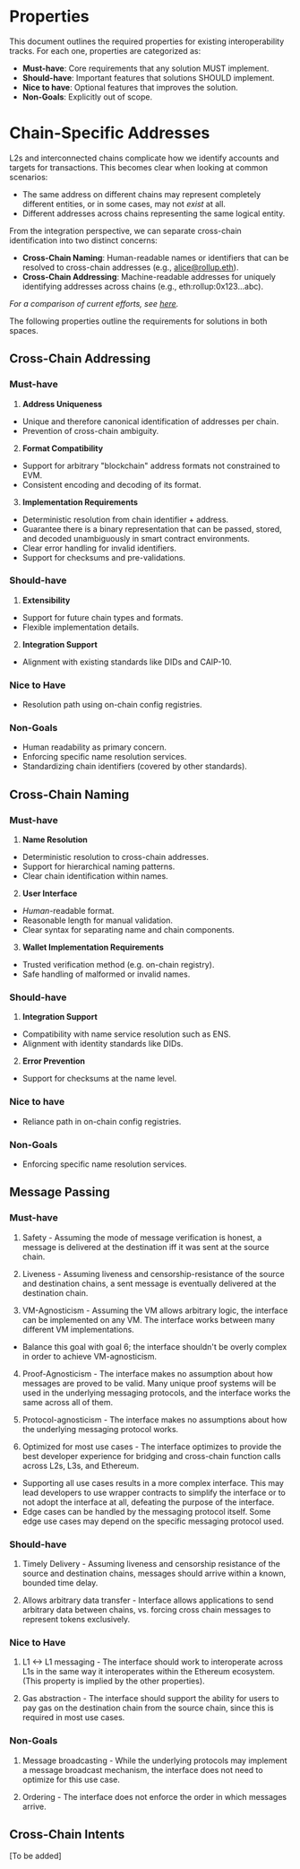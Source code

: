 # Properties

This document outlines the required properties for existing interoperability tracks. For each one, properties are categorized as:

- **Must-have**: Core requirements that any solution MUST implement.
- **Should-have**: Important features that solutions SHOULD implement.
- **Nice to have**: Optional features that improves the solution.
- **Non-Goals**: Explicitly out of scope.

# Chain-Specific Addresses

L2s and interconnected chains complicate how we identify accounts and targets for transactions. This becomes clear when looking at common scenarios:
* The same address on different chains may represent completely different entities, or in some cases, may not _exist_ at all.
* Different addresses across chains representing the same logical entity.

From the integration perspective, we can separate cross-chain identification into two distinct concerns:

- **Cross-Chain Naming**: Human-readable names or identifiers that can be resolved to cross-chain addresses (e.g., alice@rollup.eth).
- **Cross-Chain Addressing**: Machine-readable addresses for uniquely identifying addresses across chains (e.g., eth:rollup:0x123...abc).

_For a comparison of current efforts, see [here](./docs/chain-specific-addresses/csa-current-efforts.md)._

The following properties outline the requirements for solutions in both spaces.

## Cross-Chain Addressing

### Must-have

1. **Address Uniqueness**
- Unique and therefore canonical identification of addresses per chain.
- Prevention of cross-chain ambiguity.

2. **Format Compatibility**
- Support for arbitrary "blockchain" address formats not constrained to EVM.
- Consistent encoding and decoding of its format.

3. **Implementation Requirements**
- Deterministic resolution from chain identifier + address.
- Guarantee there is a binary representation that can be passed, stored, and decoded unambiguously in smart contract environments.
- Clear error handling for invalid identifiers.
- Support for checksums and pre-validations.

### Should-have

1. **Extensibility**
- Support for future chain types and formats.
- Flexible implementation details.

2. **Integration Support**
- Alignment with existing standards like DIDs and CAIP-10.

### Nice to Have

- Resolution path using on-chain config registries.

### Non-Goals

- Human readability as primary concern.
- Enforcing specific name resolution services.
- Standardizing chain identifiers (covered by other standards).

## Cross-Chain Naming

### Must-have

1. **Name Resolution**
- Deterministic resolution to cross-chain addresses.
- Support for hierarchical naming patterns.
- Clear chain identification within names.

2. **User Interface**
- _Human_-readable format.
- Reasonable length for manual validation.
- Clear syntax for separating name and chain components.

3. **Wallet Implementation Requirements**
- Trusted verification method (e.g. on-chain registry).
- Safe handling of malformed or invalid names.

### Should-have

1. **Integration Support**
- Compatibility with name service resolution such as ENS.
- Alignment with identity standards like DIDs.

2. **Error Prevention**
- Support for checksums at the name level.

### Nice to have
- Reliance path in on-chain config registries.

### Non-Goals
- Enforcing specific name resolution services.

## Message Passing

### Must-have

1. Safety - Assuming the mode of message verification is honest, a message is delivered at the destination iff it was sent at the source chain. 

2. Liveness - Assuming liveness and censorship-resistance of the source and destination chains, a sent message is eventually delivered at the destination chain. 

3. VM-Agnosticism - Assuming the VM allows arbitrary logic, the interface can be implemented on any VM.  The interface works between many different VM implementations. 
* Balance this goal with goal 6; the interface shouldn't be overly complex in order to achieve VM-agnosticism. 

4. Proof-Agnosticism - The interface makes no assumption about how messages are proved to be valid. Many unique proof systems will be used in the underlying messaging protocols, and the interface works the same across all of them. 

5. Protocol-agnosticism - The interface makes no assumptions about how the underlying messaging protocol works. 

6. Optimized for most use cases - The interface optimizes to provide the best developer experience for bridging and cross-chain function calls across L2s, L3s, and Ethereum. 
* Supporting all use cases results in a more complex interface.  This may lead developers to use wrapper contracts to simplify the interface or to not adopt the interface at all, defeating the purpose of the interface.  
* Edge cases can be handled by the messaging protocol itself. Some edge use cases may depend on the specific messaging protocol used. 

### Should-have

1. Timely Delivery - Assuming liveness and censorship resistance of the source and destination chains, messages should arrive within a known, bounded time delay. 

2. Allows arbitrary data transfer - Interface allows applications to send arbitrary data between chains, vs. forcing cross chain messages to represent tokens exclusively. 

### Nice to Have

1. L1 <-> L1 messaging - The interface should work to interoperate across L1s in the same way it interoperates within the Ethereum ecosystem. (This property is implied by the other properties). 

2. Gas abstraction - The interface should support the ability for users to pay gas on the destination chain from the source chain, since this is required in most use cases. 

### Non-Goals

1. Message broadcasting - While the underlying protocols may implement a message broadcast mechanism, the interface does not need to optimize for this use case. 

2. Ordering - The interface does not enforce the order in which messages arrive. 



## Cross-Chain Intents

[To be added]
